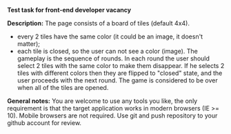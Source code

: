 **Test task for front-end developer vacancy**

**Description:** 
The page consists of a board of tiles (default 4x4). 
- every 2 tiles have the same color (it could be an image, it doesn't matter); 
- each tile is closed, so the user can not see a color (image). 
The gameplay is the sequence of rounds. In each round the user should select 2 tiles with the same color to make them disappear. If he selects 2 tiles with different colors then they are flipped to "closed" state, and the user proceeds with the next round. The game is considered to be over when all of the tiles are opened. 

**General notes:**
You are welcome to use any tools you like, the only requirement is that the target application works in modern browsers (IE >= 10). Mobile browsers are not required. Use git and push repository to your github account for review.
